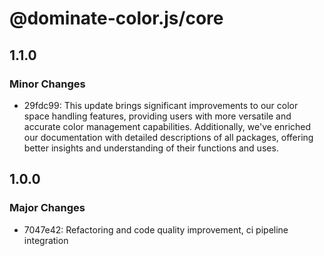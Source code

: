 # @dominate-color.js/core

## 1.1.0

### Minor Changes

- 29fdc99: This update brings significant improvements to our color space handling features, providing users with more versatile and accurate color management capabilities. Additionally, we've enriched our documentation with detailed descriptions of all packages, offering better insights and understanding of their functions and uses.

## 1.0.0

### Major Changes

- 7047e42: Refactoring and code quality improvement, ci pipeline integration
